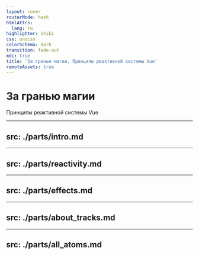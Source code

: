 ```yaml
---
layout: cover
routerMode: hash
htmlAttrs:
  lang: ru
highlighter: shiki
css: unocss
colorSchema: dark
transition: fade-out
mdc: true
title: 'За гранью магии. Принципы реактивной системы Vue'
remoteAssets: true
---
```


<h1 fw600 text-center>За гранью магии</h1>

<p text-2xl mt--1 op50 text-center>Принципы реактивной системы Vue</p>

---
src: ./parts/intro.md
---

---
src: ./parts/reactivity.md
---

---
src: ./parts/effects.md
---

---
src: ./parts/about_tracks.md
---

---
src: ./parts/all_atoms.md
---